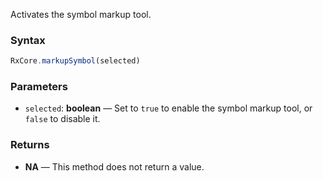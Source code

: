 Activates the symbol markup tool.

### Syntax

```typescript
RxCore.markupSymbol(selected)
```

### Parameters

- `selected`: **boolean** — Set to `true` to enable the symbol markup tool, or `false` to disable it.

### Returns

- **NA** — This method does not return a value.